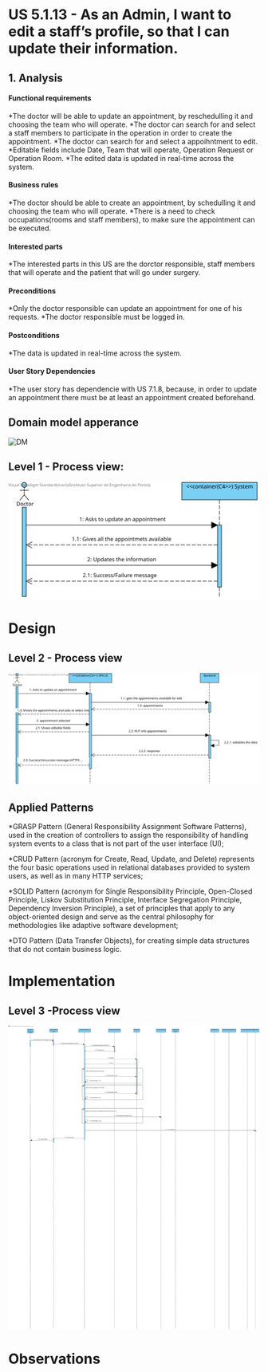# US 5.1.13 - As an Admin, I want to edit a staff’s profile, so that I can update their information.

## 1. Analysis

#### Functional requirements

*The doctor will be able to update an appointment, by reschedulling it and choosing the team who will operate. 
*The doctor can search for and select a staff members to participate in the operation in order to create the appointment.
*The doctor can search for and select a appoihntment to edit.
*Editable fields include Date, Team that will operate, Operation Request or Operation Room.
*The edited data is updated in real-time across the system.


#### Business rules

*The doctor should be able to create an appointment, by schedulling it and choosing the team who will operate.
*There is a need to check occupations(rooms and staff members), to make sure the appointment can be executed.



#### Interested parts

*The interested parts in this US are the dorctor responsible, staff members that will operate and the patient that will go under surgery.


#### Preconditions

*Only the doctor responsible can update an appointment for one of his requests.
*The doctor responsible must be logged in.


#### Postconditions

*The data is updated in real-time across the system.



#### User Story Dependencies

*The user story has dependencie with US 7.1.8, because, in order to update an appointment there must be at least an appointment created beforehand.


## Domain model apperance
![DM](DM/DM.png)


## Level 1 - Process view:
![Process View - Level 1](L1/L1view.svg)



# Design


 ## Level 2 - Process view
 ![Process View - Level 2](L2/L2view.svg)


 ##  Applied Patterns

*GRASP Pattern (General Responsibility Assignment Software Patterns), used in the creation of controllers to assign the responsibility of handling system events to a class that is not part of the user interface (UI);

*CRUD Pattern (acronym for Create, Read, Update, and Delete) represents the four basic operations used in relational databases provided to system users, as well as in many HTTP services;

*SOLID Pattern (acronym for Single Responsibility Principle, Open-Closed Principle, Liskov Substitution Principle, Interface Segregation Principle, Dependency Inversion Principle), a set of principles that apply to any object-oriented design and serve as the central philosophy for methodologies like adaptive software development;

*DTO Pattern (Data Transfer Objects), for creating simple data structures that do not contain business logic.


# Implementation

 ## Level 3 -Process view
 ![Process View - Level 3](L3/L3View.svg)



# Observations


 